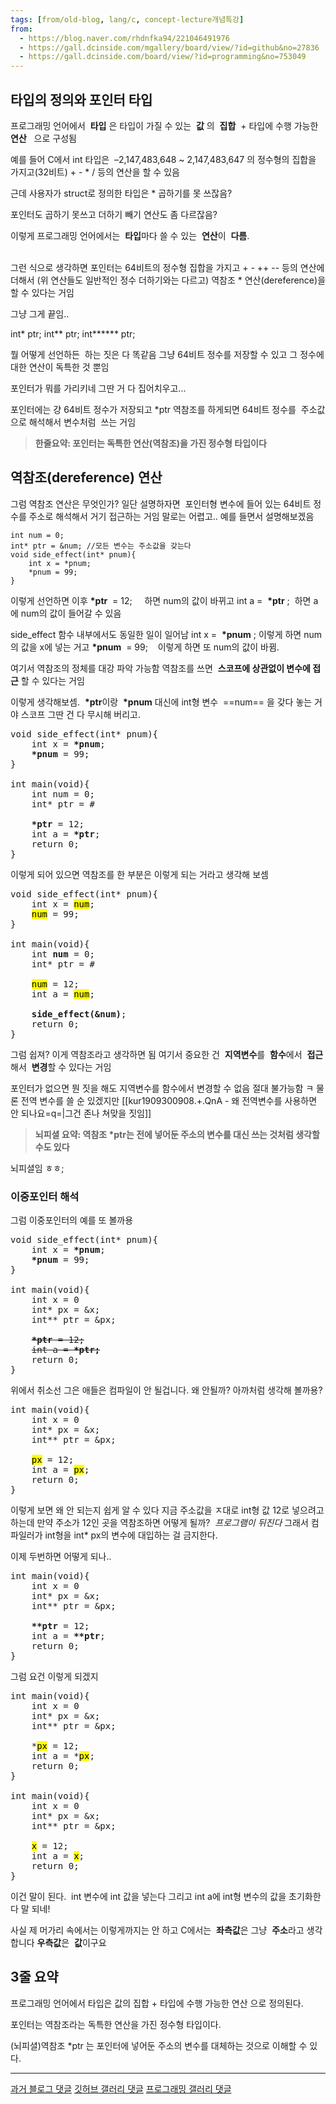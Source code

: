 ```yaml
---
tags: [from/old-blog, lang/c, concept-lecture개념특강]
from: 
  - https://blog.naver.com/rhdnfka94/221046491976
  - https://gall.dcinside.com/mgallery/board/view/?id=github&no=27836
  - https://gall.dcinside.com/board/view/?id=programming&no=753049
---
```


## 타입의 정의와 포인터 타입
프로그래밍 언어에서 
**타입** 은
타입이 가질 수 있는  **값** 의  **집합**  + 타입에 수행 가능한  **연산**  
으로 구성됨

예를 들어 C에서
int 타입은 
–2,147,483,648 ~ 2,147,483,647 의 정수형의 집합을 가지고(32비트)
\+ - \* / 등의 연산을 할 수 있음
  
근데 사용자가 struct로 정의한 타입은
\* 곱하기를 못 쓰잖음?
  
포인터도 곱하기 못쓰고
더하기 빼기 연산도 좀 다르잖음?
  
이렇게 프로그래밍 언어에서는  **타입**마다 쓸 수 있는  **연산**이  **다름**.
  
\
그런 식으로 생각하면
포인터는 64비트의 정수형 집합을 가지고
\+ - ++ -- 등의 연산에 더해서
(위 연산들도 일반적인 정수 더하기와는 다르고)
역참조 \* 연산(dereference)을 할 수 있다는 거임
  
그냥 그게 끝임..
  
int\* ptr;
int\*\* ptr;
int\*\*\*\*\*\* ptr;
  
뭘 어떻게 선언하든  하는 짓은 다 똑같음
그냥 64비트 정수를 저장할 수 있고
그 정수에 대한 연산이 독특한 것 뿐임
  
포인터가 뭐를 가리키네 그딴 거 다 집어치우고...
  
포인터에는 걍 64비트 정수가 저장되고
\*ptr 역참조를 하게되면 64비트 정수를  주소값으로 해석해서 변수처럼  쓰는 거임
  
> **한줄요약: 포인터는 독특한 연산(역참조)을 가진 정수형 타입이다**

## 역참조(dereference) 연산
그럼 역참조 연산은 무엇인가?
일단 설명하자면 
포인터형 변수에 들어 있는 64비트 정수를 주소로 해석해서 거기 접근하는 거임
말로는 어렵고..
예를 들면서 설명해보겠음

```
int num = 0;
int* ptr = &num; //모든 변수는 주소값을 갖는다
void side_effect(int* pnum){
    int x = *pnum;
    *pnum = 99;
}
```

이렇게 선언하면 이후
**\*ptr**  \= 12;     하면 num의 값이 바뀌고
int a =  **\*ptr** ;  하면 a에 num의 값이 들어갈 수 있음
  
side\_effect 함수 내부에서도 동일한 일이 일어남
int x =  **\*pnum** ; 이렇게 하면 num의 값을 x에 넣는 거고
**\*pnum**  = 99;    이렇게 하면 또 num의 값이 바뀜.
  
여기서 역참조의 정체를 대강 파악 가능함
역참조를 쓰면  **스코프에 상관없이 변수에 접근** 할 수 있다는 거임
 
이렇게 생각해보셈.  **\*ptr**이랑  **\*pnum** 대신에 int형 변수  ==num== 을 갖다 놓는 거야
스코프 그딴 건 다 무시해 버리고.

<pre>
void side_effect(int* pnum){
    int x = <b>*pnum</b>;
    <b>*pnum</b> = 99;
}

int main(void){
    int num = 0;
    int* ptr = &num; 

    <b>*ptr</b> = 12;
    int a = <b>*ptr</b>;
    return 0;
}
</pre>
  
이렇게 되어 있으면
역참조를 한 부분은 이렇게 되는 거라고 생각해 보셈

<pre>
void side_effect(int* pnum){
    int x = <mark>num</mark>;
    <mark>num</mark> = 99;
}

int main(void){
    int <b>num</b> = 0;
    int* ptr = &num; 

    <mark>num</mark> = 12;
    int a = <mark>num</mark>;

    <b>side_effect(&num)</b>;
    return 0;
}
</pre>
  
그럼 쉽져? 이게 역참조라고 생각하면 됨
여기서 중요한 건  **지역변수**를  **함수**에서  **접근**해서  **변경**할 수 있다는 거임
  
포인터가 없으면 뭔 짓을 해도 지역변수를 함수에서 변경할 수 없음
절대 불가능함 ㅋ
물론 전역 변수를 쓸 순 있겠지만 [[kur1909300908.+.QnA - 왜 전역변수를 사용하면 안 되나요=q=|그건 존나 쳐맞을 짓임]]
  
> **뇌피셜 요약: 역참조 \*ptr는 전에 넣어둔 주소의 변수를 대신 쓰는 것처럼 생각할 수도 있다**

뇌피셜임 ㅎㅎ;
  
### 이중포인터 해석
그럼 이중포인터의 예를 또 볼까용
<pre>
void side_effect(int* pnum){
    int x = <b>*pnum</b>;
    <b>*pnum</b> = 99;
}

int main(void){
    int x = 0
    int* px = &x;
    int** ptr = &px; 

    <s><b>*ptr</b> = 12;</s>
    <s>int a = <b>*ptr;</b></s>
    return 0;
}
</pre>
  
위에서 취소선 그은 애들은 컴파일이 안 될겁니다.
왜 안될까?
아까처럼 생각해 볼까용?
  
<pre>
int main(void){
    int x = 0
    int* px = &x;
    int** ptr = &px; 

    <mark>px</mark> = 12;
    int a = <mark>px</mark>;
    return 0;
}
</pre>
  
이렇게 보면 왜 안 되는지 쉽게 알 수 있다
지금 주소값을 ㅈ대로 int형 값 12로 넣으려고 하는데
만약 주소가 12인 곳을 역참조하면 어떻게 될까?  *프로그램이 뒤진다*
그래서 컴파일러가 int형을 int\* px의 변수에 대입하는 걸 금지한다.
  
이제 두번하면 어떻게 되나..
<pre>
int main(void){
    int x = 0
    int* px = &x;
    int** ptr = &px; 

    <b>**ptr</b> = 12;
    int a = <b>**ptr</b>;
    return 0;
}
</pre>
  
그럼 요건 이렇게 되겠지
<pre>
int main(void){
    int x = 0
    int* px = &x;
    int** ptr = &px; 

    *<mark>px</mark> = 12;
    int a = *<mark>px</mark>;
    return 0;
}

int main(void){
    int x = 0
    int* px = &x;
    int** ptr = &px; 

    <mark>x</mark> = 12;
    int a = <mark>x</mark>;
    return 0;
}
</pre>
  
이건 말이 된다. 
int 변수에 int 값을 넣는다
그리고 int a에 int형 변수의 값을 초기화한다
말 되네!
  
  
사실 제 머가리 속에서는 이렇게까지는 안 하고
C에서는  **좌측값**은 그냥  **주소**라고 생각합니다
**우측값**은  **값**이구요
  
## 3줄 요약
프로그래밍 언어에서 타입은 값의 집합 + 타입에 수행 가능한 연산 으로 정의된다.

포인터는 역참조라는 독특한 연산을 가진 정수형 타입이다.

(뇌피셜)역참조 \*ptr 는 포인터에 넣어둔 주소의 변수를 대체하는 것으로 이해할 수 있다.

---
[과거 블로그 댓글](https://m.blog.naver.com/CommentList.naver?blogId=rhdnfka94&logNo=221046491976)
[깃허브 갤러리 댓글](https://gall.dcinside.com/mgallery/board/view/?id=github&no=27836&t=cv)
[프로그래밍 갤러리 댓글](https://gall.dcinside.com/board/view/?id=programming&no=753049&t=cv)
